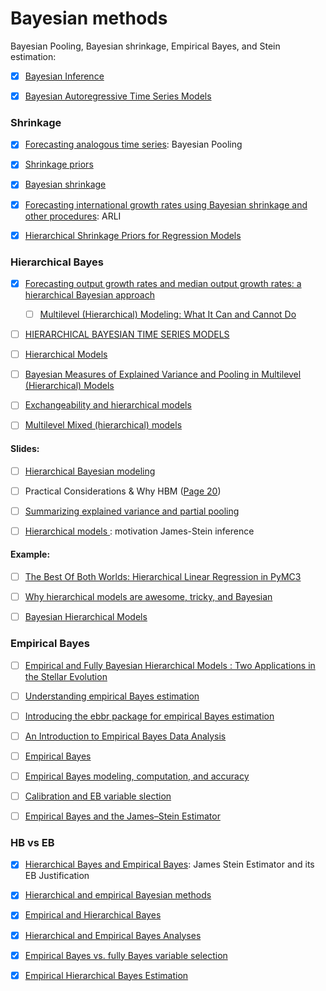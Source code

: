 # Bayesian methods

Bayesian Pooling, Bayesian shrinkage, Empirical Bayes, and Stein estimation:

- [x] [Bayesian Inference](http://pages.stat.wisc.edu/~larget/stat302/bayes.pdf)

- [x] [Bayesian Autoregressive Time Series Models](https://www.michaelchughes.com/blog/probability-basics/autoregressive-time-series-models/)

### Shrinkage 

- [x] [Forecasting analogous time series](http://citeseerx.ist.psu.edu/viewdoc/download?doi=10.1.1.519.6011&rep=rep1&type=pdf): Bayesian   Pooling

- [x] [Shrinkage priors](http://www.jarad.me/courses/stat615/slides/Hierarchical/Hierarchical1.pdf)

- [x] [Bayesian shrinkage](https://arxiv.org/pdf/1212.6088.pdf)

- [x] [Forecasting international growth rates using Bayesian shrinkage and other procedures](https://www.sciencedirect.com/science/article/pii/0304407689900365): ARLI

- [x] [Hierarchical Shrinkage Priors for Regression Models](https://projecteuclid.org/download/pdfview_1/euclid.ba/1453211963)


### Hierarchical Bayes

- [x] [Forecasting output growth rates and median output growth rates: a hierarchical Bayesian approach](https://onlinelibrary.wiley.com/doi/pdf/10.1002/for.800)

  - [ ] [Multilevel (Hierarchical) Modeling: What It Can and Cannot Do](http://www.stat.columbia.edu/~gelman/research/published/multi2.pdf)

- [ ] [HIERARCHICAL BAYESIAN TIME SERIES MODELS](https://pdfs.semanticscholar.org/73ae/e06d045f3a95cf598b6208b46362fb006e95.pdf?_ga=2.48066341.304278015.1541139922-1392297038.1541139922)

- [ ] [Hierarchical Models](https://www.cs.princeton.edu/courses/archive/fall11/cos597C/lectures/hierarchical-models.pdf)

- [ ] [Bayesian Measures of Explained Variance and
Pooling in Multilevel (Hierarchical) Models](http://www.stat.columbia.edu/~gelman/research/published/rsquared.pdf)

- [ ] [Exchangeability and hierarchical models](http://halweb.uc3m.es/esp/Personal/personas/causin/eng/2011-2012/Bayes/ch10.pdf)

- [ ] [Multilevel Mixed (hierarchical) models](http://fmwww.bc.edu/EC-C/S2013/823/EC823.S2013.nn07.slides.pdf)

  
      
#### Slides:

- [ ] [Hierarchical Bayesian modeling](https://www.stat.tamu.edu/~jlong/astrostat/ASTRO-WG4-HBMIntro.pdf)

- [ ] Practical Considerations & Why HBM ([Page 20](http://astrostatistics.psu.edu/RLectures/hierarchical.pdf))

- [ ] [Summarizing explained variance and partial pooling](https://web.as.uky.edu/statistics/users/pbreheny/701/S13/notes/4-18.pdf)


- [ ] [Hierarchical models ](https://www.ics.uci.edu/~sternh/courses/225/slides2new.pdf): motivation
James-Stein inference 

#### Example:



- [ ] [The Best Of Both Worlds: Hierarchical Linear Regression in PyMC3](https://twiecki.github.io/blog/2014/03/17/bayesian-glms-3/)

- [ ] [Why hierarchical models are awesome, tricky, and Bayesian](https://twiecki.github.io/blog/2017/02/08/bayesian-hierchical-non-centered/)


- [ ] [Bayesian Hierarchical Models](https://static1.squarespace.com/static/53dc912de4b05be42a8acc61/t/53ddc610e4b0e8a580e87e6e/1407043088020/BayesRnD72514.pdf)




### Empirical Bayes

- [ ] [Empirical and Fully Bayesian Hierarchical
Models : Two Applications in the Stellar
Evolution](https://hea-www.harvard.edu/AstroStat/Stat310_1415/ssj_20150210.pdf)


- [ ] [Understanding empirical Bayes estimation](http://varianceexplained.org/r/empirical_bayes_baseball/)

- [ ] [Introducing the ebbr package for empirical Bayes estimation](http://varianceexplained.org/r/ebbr-package/)

- [ ] [An Introduction to Empirical Bayes Data Analysis](http://www.biostat.jhsph.edu/~fdominic/teaching/bio656/labs/labs09/Casella.EmpBayes.pdf)

- [ ] [Empirical Bayes](http://statweb.stanford.edu/~ckirby/brad/other/CASI_Chap6_Nov2014.pdf)


- [ ] [Empirical Bayes modeling, computation, and accuracy](http://statweb.stanford.edu/~ckirby/brad/papers/2013EBModeling.pdf)

- [ ] [Calibration and EB variable slection](http://www-stat.wharton.upenn.edu/~edgeorge/Research_papers/EBVS.pdf)


- [ ] [Empirical Bayes and the
James–Stein Estimator](http://statweb.stanford.edu/~ckirby/brad/LSI/chapter1.pdf)



### HB vs EB



- [x] [Hierarchical Bayes and Empirical Bayes](https://www2.isye.gatech.edu/~brani/isyebayes/bank/handout8.pdf): James Stein Estimator and its EB Justification
  
- [x] [Hierarchical and empirical Bayesian methods](http://www.stats.ox.ac.uk/~reinert/stattheory/chapter1107.pdf)

  
- [x] [Empirical and Hierarchical Bayes](https://www.cs.ubc.ca/~schmidtm/Courses/540-W16/L19.pdf)

- [x] [Hierarchical and Empirical Bayes Analyses](https://www.stat.unipd.it/sites/default/files/bayesian-mod4.pdf)

- [x] [Empirical Bayes vs. fully Bayes variable selection](http://www-stat.wharton.upenn.edu/~edgeorge/Research_papers/CG%20JSPI%202008.pdf)

- [x] [Empirical Hierarchical Bayes Estimation](https://link.springer.com/chapter/10.1007/978-1-4612-2944-5_8)





